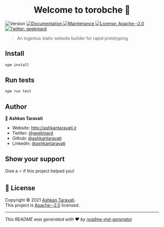 <h1 align="center">Welcome to torobche 👋</h1>
<p>
  <img alt="Version" src="https://img.shields.io/badge/version-1.0.0-blue.svg?cacheSeconds=2592000" />
  <a href="https://github.com/ashkantaravati/torobche#readme" target="_blank">
    <img alt="Documentation" src="https://img.shields.io/badge/documentation-yes-brightgreen.svg" />
  </a>
  <a href="https://github.com/ashkantaravati/torobche/graphs/commit-activity" target="_blank">
    <img alt="Maintenance" src="https://img.shields.io/badge/Maintained%3F-yes-green.svg" />
  </a>
  <a href="https://github.com/ashkantaravati/torobche/blob/master/LICENSE" target="_blank">
    <img alt="License: Apache--2.0" src="https://img.shields.io/github/license/ashkantaravati/torobche" />
  </a>
  <a href="https://twitter.com/geekmard" target="_blank">
    <img alt="Twitter: geekmard" src="https://img.shields.io/twitter/follow/geekmard.svg?style=social" />
  </a>
</p>

> An ingenius static website builder for rapid prototyping

## Install

```sh
npm install
```

## Run tests

```sh
npm run test
```

## Author

👤 **Ashkan Taravati**

* Website: http://ashkantaravati.ir
* Twitter: [@geekmard](https://twitter.com/geekmard)
* Github: [@ashkantaravati](https://github.com/ashkantaravati)
* LinkedIn: [@ashkantaravati](https://linkedin.com/in/ashkantaravati)

## Show your support

Give a ⭐️ if this project helped you!

## 📝 License

Copyright © 2021 [Ashkan Taravati](https://github.com/ashkantaravati).<br />
This project is [Apache--2.0](https://github.com/ashkantaravati/torobche/blob/master/LICENSE) licensed.

***
_This README was generated with ❤️ by [readme-md-generator](https://github.com/kefranabg/readme-md-generator)_
